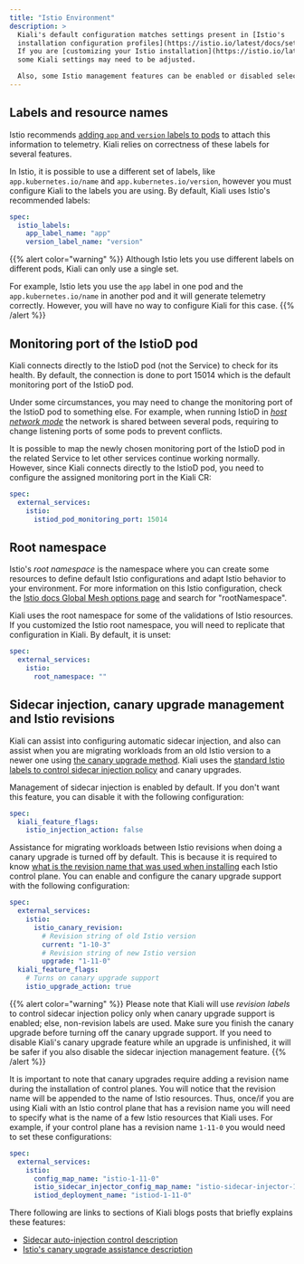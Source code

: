 ```yaml
---
title: "Istio Environment"
description: >
  Kiali's default configuration matches settings present in [Istio's
  installation configuration profiles](https://istio.io/latest/docs/setup/additional-setup/config-profiles/).
  If you are [customizing your Istio installation](https://istio.io/latest/docs/setup/additional-setup/customize-installation/)
  some Kiali settings may need to be adjusted.

  Also, some Istio management features can be enabled or disabled selectively.
---
```


## Labels and resource names

Istio recommends [adding `app` and `version` labels to
pods](https://istio.io/latest/docs/ops/deployment/application-requirements/#pod-requirements) to attach this information to telemetry. Kiali relies on correctness of these labels for several features.

In Istio, it is possible to use a different set of labels, like
`app.kubernetes.io/name` and `app.kubernetes.io/version`, however you must
configure Kiali to the labels you are using. By default, Kiali uses Istio's
recommended labels:

```yaml
spec:
  istio_labels:
    app_label_name: "app"
    version_label_name: "version"
```

{{% alert color="warning" %}}
Although Istio lets you use different labels on different pods, Kiali can only
use a single set.

For example, Istio lets you use the `app` label in one pod and the
`app.kubernetes.io/name` in another pod and it will generate telemetry
correctly. However, you will have no way to configure Kiali for this case.
{{% /alert %}}

## Monitoring port of the IstioD pod

Kiali connects directly to the IstioD pod (not the Service) to check for its
health. By default, the connection is done to port 15014 which is the default
monitoring port of the IstioD pod.

Under some circumstances, you may need to change the monitoring port of the
IstioD pod to something else. For example, when running IstioD in [_host
network mode_](https://kubernetes.io/docs/concepts/services-networking/)
the network is shared between several pods, requiring to change listening ports
of some pods to prevent conflicts.

It is possible to map the newly chosen monitoring port of the IstioD pod in the
related Service to let other services continue working normally. However, since
Kiali connects directly to the IstioD pod, you need to configure the assigned
monitoring port in the Kiali CR:

```yaml
spec:
  external_services:
    istio:
      istiod_pod_monitoring_port: 15014
```

## Root namespace

Istio's _root namespace_ is the namespace where you can create some resources
to define default Istio configurations and adapt Istio behavior to your
environment. For more information on this Istio configuration, check the [Istio
docs Global Mesh options
page](https://istio.io/latest/docs/reference/config/istio.mesh.v1alpha1/) and
search for "rootNamespace".

Kiali uses the root namespace for some of the validations of Istio resources.
If you customized the Istio root namespace, you will need to replicate that
configuration in Kiali. By default, it is unset:

```yaml
spec:
  external_services:
    istio:
      root_namespace: ""
```

## Sidecar injection, canary upgrade management and Istio revisions

Kiali can assist into configuring automatic sidecar injection, and also can
assist when you are migrating workloads from an old Istio version to a newer
one using [the canary upgrade
method](https://istio.io/latest/docs/setup/upgrade/canary/). Kiali uses the
[standard Istio labels to control sidecar injection
policy](https://istio.io/latest/docs/setup/additional-setup/sidecar-injection/#controlling-the-injection-policy)
and canary upgrades.

Management of sidecar injection is enabled by default. If you don't want this
feature, you can disable it with the following configuration:

```yaml
spec:
  kiali_feature_flags:
    istio_injection_action: false
```

Assistance for migrating workloads between Istio revisions when doing a canary
upgrade is turned off by default. This is because it is required to know [what
is the revision name that was used when
installing](https://istio.io/latest/docs/setup/upgrade/canary/#control-plane)
each Istio control plane. You can enable and configure the canary upgrade
support with the following configuration:

```yaml
spec:
  external_services:
    istio:
      istio_canary_revision:
        # Revision string of old Istio version
        current: "1-10-3"
        # Revision string of new Istio version
        upgrade: "1-11-0"
  kiali_feature_flags:
    # Turns on canary upgrade support
    istio_upgrade_action: true
```

{{% alert color="warning" %}}
Please note that Kiali will use _revision labels_ to control sidecar injection
policy only when canary upgrade support is enabled; else, non-revision labels
are used. Make sure you finish the canary upgrade before turning off the canary
upgrade support. If you need to disable Kiali's canary upgrade feature while an
upgrade is unfinished, it will be safer if you also disable the sidecar
injection management feature.
{{% /alert %}}

It is important to note that canary upgrades require adding a revision name
during the installation of control planes. You will notice that the revision
name will be appended to the name of Istio resources. Thus, once/if you are
using Kiali with an Istio control plane that has a revision name you will need
to specify what is the name of a few Istio resources that Kiali uses. For
example, if your control plane has a revision name `1-11-0` you would need to
set these configurations:

```yaml
spec:
  external_services:
    istio:
      config_map_name: "istio-1-11-0"
      istio_sidecar_injector_config_map_name: "istio-sidecar-injector-1-11-0"
      istiod_deployment_name: "istiod-1-11-0"
```

There following are links to sections of Kiali blogs posts that briefly
explains these features:

- [Sidecar auto-injection control description](https://medium.com/kialiproject/kiali-releases-1-21-to-1-24-overview-2a864f7d0fce#0f2c)
- [Istio's canary upgrade assistance description](https://medium.com/kialiproject/kiali-releases-1-34-to-1-39-overview-587f33fac41a#8104)
